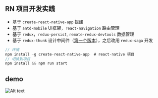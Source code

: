 ## RN 项目开发实践

- 基于 `create-react-native-app` 搭建
- 基于 `antd-mobile` UI框架，`react-navigation` 路由管理
- 基于 `redux`，`redux-persist`, `remote-redux-devtools` 数据管理
- 基于 `redux-thunk` 设计中间件（[第一个版本](https://github.com/deot/rn-examples/tree/56306d5166e1275ce25e212e4d8f6d84b1e9a7bc)），之后改用 `redux-saga` 开发

```js
// 环境
npm install -g create-react-native-app  # react-native 项目
// 切换到项目
npm install && npm run start
```

## demo

![Alt text](https://raw.githubusercontent.com/deot/rn-examples/master/demo.gif)
